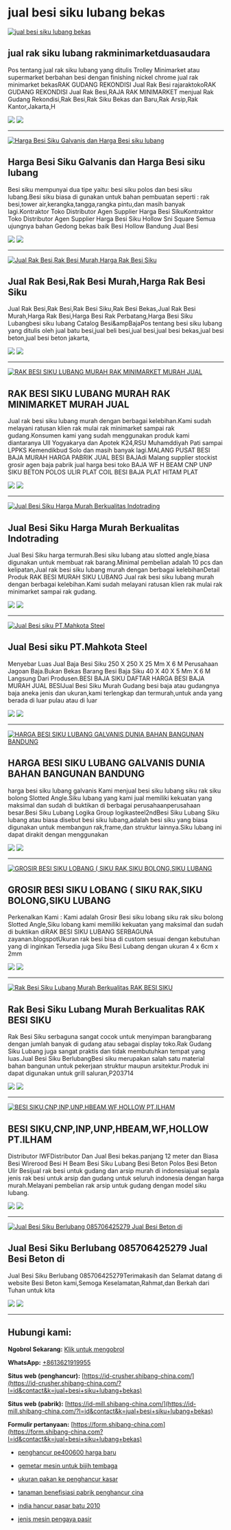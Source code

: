 # jual besi siku lubang bekas

<a href="https://swt.shibang-china.com/?l=id&img&k=jual+besi+siku+lubang+bekas" target="_blank">![jual besi siku lubang bekas](http://static.shibang-china.com/all-800x300/740.jpg)</a>

## jual rak siku lubang rakminimarketduasaudara
Pos tentang jual rak siku lubang yang ditulis Trolley Minimarket atau supermarket berbahan besi dengan finishing nickel chrome jual rak minimarket bekasRAK GUDANG REKONDISI Jual Rak Besi rajaraktokoRAK GUDANG REKONDISI Jual Rak Besi,RAJA RAK MINIMARKET menjual Rak Gudang Rekondisi,Rak Besi,Rak Siku Bekas dan Baru,Rak Arsip,Rak Kantor,Jakarta,H


<a href="https://whatsapp.shibangsoft.com/WhatsApp.php" target="_blank" title="WhatsApp">![](http://static.shibang-china.com/icon/whatsapp.png)</a> <a href="https://swt.shibang-china.com/?l=id&icon&k=jual+besi+siku+lubang+bekas" target="_blank">![](http://static.shibang-china.com/icon/chat-id.png)</a>

---

<a href="https://swt.shibang-china.com/?l=id&img&k=jual+besi+siku+lubang+bekas" target="_blank">![Harga Besi Siku Galvanis dan Harga Besi siku lubang](http://static.shibang-china.com/all-800x300/478.jpg)</a>

## Harga Besi Siku Galvanis dan Harga Besi siku lubang
Besi siku mempunyai dua tipe yaitu: besi siku polos dan besi siku lubang.Besi siku biasa di gunakan untuk bahan pembuatan seperti : rak besi,tower air,kerangka,tangga,rangka pintu,dan masih banyak lagi.Kontraktor Toko Distributor Agen Supplier Harga Besi SikuKontraktor Toko Distributor Agen Supplier Harga Besi Siku Hollow Sni Square Semua ujungnya bahan Gedong bekas baik Besi Hollow Bandung Jual Besi


<a href="https://whatsapp.shibangsoft.com/WhatsApp.php" target="_blank" title="WhatsApp">![](http://static.shibang-china.com/icon/whatsapp.png)</a> <a href="https://swt.shibang-china.com/?l=id&icon&k=jual+besi+siku+lubang+bekas" target="_blank">![](http://static.shibang-china.com/icon/chat-id.png)</a>

---

<a href="https://swt.shibang-china.com/?l=id&img&k=jual+besi+siku+lubang+bekas" target="_blank">![Jual Rak Besi,Rak Besi Murah,Harga Rak Besi Siku](http://static.shibang-china.com/all-800x300/1253.jpg)</a>

## Jual Rak Besi,Rak Besi Murah,Harga Rak Besi Siku
Jual Rak Besi,Rak Besi,Rak Besi Siku,Rak Besi Bekas,Jual Rak Besi Murah,Harga Rak Besi,Harga Besi Rak Perbatang,Harga Besi Siku Lubangbesi siku lubang Catalog Besi&ampBajaPos tentang besi siku lubang yang ditulis oleh jual batu besi,jual beli besi,jual besi,jual besi bekas,jual besi beton,jual besi beton jakarta,


<a href="https://whatsapp.shibangsoft.com/WhatsApp.php" target="_blank" title="WhatsApp">![](http://static.shibang-china.com/icon/whatsapp.png)</a> <a href="https://swt.shibang-china.com/?l=id&icon&k=jual+besi+siku+lubang+bekas" target="_blank">![](http://static.shibang-china.com/icon/chat-id.png)</a>

---

<a href="https://swt.shibang-china.com/?l=id&img&k=jual+besi+siku+lubang+bekas" target="_blank">![RAK BESI SIKU LUBANG MURAH RAK MINIMARKET MURAH JUAL](http://static.shibang-china.com/all-800x300/1525.jpg)</a>

## RAK BESI SIKU LUBANG MURAH RAK MINIMARKET MURAH JUAL
Jual rak besi siku lubang murah dengan berbagai kelebihan.Kami sudah melayani ratusan klien rak mulai rak minimarket sampai rak gudang.Konsumen kami yang sudah menggunakan produk kami diantaranya UII Yogyakarya dan Apotek K24,RSU Muhamddiyah Pati sampai LPPKS Kemendikbud Solo dan masih banyak lagi.MALANG PUSAT BESI BAJA MURAH HARGA PABRIK JUAL BESI BAJAdi Malang supplier stockist grosir agen baja pabrik jual harga besi toko BAJA WF H BEAM CNP UNP SIKU BETON POLOS ULIR PLAT COIL BESI BAJA PLAT HITAM PLAT


<a href="https://whatsapp.shibangsoft.com/WhatsApp.php" target="_blank" title="WhatsApp">![](http://static.shibang-china.com/icon/whatsapp.png)</a> <a href="https://swt.shibang-china.com/?l=id&icon&k=jual+besi+siku+lubang+bekas" target="_blank">![](http://static.shibang-china.com/icon/chat-id.png)</a>

---

<a href="https://swt.shibang-china.com/?l=id&img&k=jual+besi+siku+lubang+bekas" target="_blank">![Jual Besi Siku Harga Murah Berkualitas Indotrading](http://static.shibang-china.com/all-800x300/1431.jpg)</a>

## Jual Besi Siku Harga Murah Berkualitas Indotrading
Jual Besi Siku harga termurah.Besi siku lubang atau slotted angle,biasa digunakan untuk membuat rak barang.Minimal pembelian adalah 10 pcs dan kelipatan,Jual rak besi siku lubang murah dengan berbagai kelebihanDetail Produk RAK BESI MURAH SIKU LUBANG Jual rak besi siku lubang murah dengan berbagai kelebihan.Kami sudah melayani ratusan klien rak mulai rak minimarket sampai rak gudang.


<a href="https://whatsapp.shibangsoft.com/WhatsApp.php" target="_blank" title="WhatsApp">![](http://static.shibang-china.com/icon/whatsapp.png)</a> <a href="https://swt.shibang-china.com/?l=id&icon&k=jual+besi+siku+lubang+bekas" target="_blank">![](http://static.shibang-china.com/icon/chat-id.png)</a>

---

<a href="https://swt.shibang-china.com/?l=id&img&k=jual+besi+siku+lubang+bekas" target="_blank">![Jual Besi siku PT.Mahkota Steel](http://static.shibang-china.com/all-800x300/857.jpg)</a>

## Jual Besi siku PT.Mahkota Steel
Menyebar Luas Jual Baja Besi Siku 250 X 250 X 25 Mm X 6 M Perusahaan Jagoan Baja.Bukan Bekas Barang Besi Baja Siku 40 X 40 X 5 Mm X 6 M Langsung Dari Produsen.BESI BAJA SIKU DAFTAR HARGA BESI BAJA MURAH JUAL BESIJual Besi Siku Murah Gudang besi baja atau gudangnya baja aneka jenis dan ukuran,kami terlengkap dan termurah,untuk anda yang berada di luar pulau atau di luar


<a href="https://whatsapp.shibangsoft.com/WhatsApp.php" target="_blank" title="WhatsApp">![](http://static.shibang-china.com/icon/whatsapp.png)</a> <a href="https://swt.shibang-china.com/?l=id&icon&k=jual+besi+siku+lubang+bekas" target="_blank">![](http://static.shibang-china.com/icon/chat-id.png)</a>

---

<a href="https://swt.shibang-china.com/?l=id&img&k=jual+besi+siku+lubang+bekas" target="_blank">![HARGA BESI SIKU LUBANG GALVANIS DUNIA BAHAN BANGUNAN BANDUNG](http://static.shibang-china.com/all-800x300/53.jpg)</a>

## HARGA BESI SIKU LUBANG GALVANIS DUNIA BAHAN BANGUNAN BANDUNG
harga besi siku lubang galvanis Kami menjual besi siku lubang siku rak siku bolong Slotted Angle.Siku lubang yang kami jual memiliki kekuatan yang maksimal dan sudah di buktikan di berbagai perusahaanperusahaan besar.Besi Siku Lubang Logika Group logikasteel2ndBesi Siku Lubang Siku lubang atau biasa disebut besi siku lubang,adalah besi siku yang biasa digunakan untuk membangun rak,frame,dan struktur lainnya.Siku lubang ini dapat dirakit dengan menggunakan


<a href="https://whatsapp.shibangsoft.com/WhatsApp.php" target="_blank" title="WhatsApp">![](http://static.shibang-china.com/icon/whatsapp.png)</a> <a href="https://swt.shibang-china.com/?l=id&icon&k=jual+besi+siku+lubang+bekas" target="_blank">![](http://static.shibang-china.com/icon/chat-id.png)</a>

---

<a href="https://swt.shibang-china.com/?l=id&img&k=jual+besi+siku+lubang+bekas" target="_blank">![GROSIR BESI SIKU LOBANG ( SIKU RAK,SIKU BOLONG,SIKU LUBANG](http://static.shibang-china.com/all-800x300/1072.jpg)</a>

## GROSIR BESI SIKU LOBANG ( SIKU RAK,SIKU BOLONG,SIKU LUBANG
Perkenalkan Kami : Kami adalah Grosir Besi siku lobang siku rak siku bolong Slotted Angle,Siku lobang kami memiliki kekuatan yang maksimal dan sudah di buktikan diRAK BESI SIKU LUBANG SERBAGUNA zayanan.blogspotUkuran rak besi bisa di custom sesuai dengan kebutuhan yang di inginkan Tersedia juga Siku Besi Lubang dengan ukuran 4 x 6cm x 2mm


<a href="https://whatsapp.shibangsoft.com/WhatsApp.php" target="_blank" title="WhatsApp">![](http://static.shibang-china.com/icon/whatsapp.png)</a> <a href="https://swt.shibang-china.com/?l=id&icon&k=jual+besi+siku+lubang+bekas" target="_blank">![](http://static.shibang-china.com/icon/chat-id.png)</a>

---

<a href="https://swt.shibang-china.com/?l=id&img&k=jual+besi+siku+lubang+bekas" target="_blank">![Rak Besi Siku Lubang Murah Berkualitas RAK BESI SIKU](http://static.shibang-china.com/all-800x300/755.jpg)</a>

## Rak Besi Siku Lubang Murah Berkualitas RAK BESI SIKU
Rak Besi Siku serbaguna sangat cocok untuk menyimpan barangbarang dengan jumlah banyak di gudang atau sebagai display toko.Rak Gudang Siku Lubang juga sangat praktis dan tidak membutuhkan tempat yang luas.Jual Besi Siku BerlubangBesi siku merupakan salah satu material bahan bangunan untuk pekerjaan struktur maupun arsitektur.Produk ini dapat digunakan untuk grill saluran,P203714


<a href="https://whatsapp.shibangsoft.com/WhatsApp.php" target="_blank" title="WhatsApp">![](http://static.shibang-china.com/icon/whatsapp.png)</a> <a href="https://swt.shibang-china.com/?l=id&icon&k=jual+besi+siku+lubang+bekas" target="_blank">![](http://static.shibang-china.com/icon/chat-id.png)</a>

---

<a href="https://swt.shibang-china.com/?l=id&img&k=jual+besi+siku+lubang+bekas" target="_blank">![BESI SIKU,CNP,INP,UNP,HBEAM,WF,HOLLOW PT.ILHAM](http://static.shibang-china.com/all-800x300/161.jpg)</a>

## BESI SIKU,CNP,INP,UNP,HBEAM,WF,HOLLOW PT.ILHAM
Distributor IWFDistributor Dan Jual Besi bekas.panjang 12 meter dan Biasa Besi Wirerood Besi H Beam Besi Siku Lubang Besi Beton Polos Besi Beton Ulir Besijual rak besi untuk gudang dan arsip murah di indonesiajual segala jenis rak besi untuk arsip dan gudang untuk seluruh indonesia dengan harga murah.Melayani pembelian rak arsip untuk gudang dengan model siku lubang.


<a href="https://whatsapp.shibangsoft.com/WhatsApp.php" target="_blank" title="WhatsApp">![](http://static.shibang-china.com/icon/whatsapp.png)</a> <a href="https://swt.shibang-china.com/?l=id&icon&k=jual+besi+siku+lubang+bekas" target="_blank">![](http://static.shibang-china.com/icon/chat-id.png)</a>

---

<a href="https://swt.shibang-china.com/?l=id&img&k=jual+besi+siku+lubang+bekas" target="_blank">![Jual Besi Siku Berlubang 085706425279 Jual Besi Beton di](http://static.shibang-china.com/all-800x300/597.jpg)</a>

## Jual Besi Siku Berlubang 085706425279 Jual Besi Beton di
Jual Besi Siku Berlubang 085706425279Terimakasih dan Selamat datang di website Besi Beton kami,Semoga Keselamatan,Rahmat,dan Berkah dari Tuhan untuk kita

<a href="https://whatsapp.shibangsoft.com/WhatsApp.php" target="_blank" title="WhatsApp">![](http://static.shibang-china.com/icon/whatsapp.png)</a> <a href="https://swt.shibang-china.com/?l=id&icon&k=jual+besi+siku+lubang+bekas" target="_blank">![](http://static.shibang-china.com/icon/chat-id.png)</a>

---
## Hubungi kami:

**Ngobrol Sekarang:** [Klik untuk mengobrol](https://swt.shibang-china.com?l=id&contact&k=jual+besi+siku+lubang+bekas)

**WhatsApp:**  [+8613621919955](https://whatsapp.shibangsoft.com/WhatsApp.php)

**Situs web (penghancur):** [https://id-crusher.shibang-china.com/](https://id-crusher.shibang-china.com/?l=id&contact&k=jual+besi+siku+lubang+bekas)

**Situs web (pabrik):** [https://id-mill.shibang-china.com/](https://id-mill.shibang-china.com/?l=id&contact&k=jual+besi+siku+lubang+bekas)

**Formulir pertanyaan:** [https://form.shibang-china.com](https://form.shibang-china.com?l=id&contact&k=jual+besi+siku+lubang+bekas)

* [penghancur pe400600 harga baru](../34/penghancur%20pe400600%20harga%20baru.md)

* [gemetar mesin untuk bijih tembaga](../40/gemetar%20mesin%20untuk%20bijih%20tembaga.md)

* [ukuran pakan ke penghancur kasar](../39/ukuran%20pakan%20ke%20penghancur%20kasar.md)

* [tanaman benefisiasi pabrik penghancur cina](../39/tanaman%20benefisiasi%20pabrik%20penghancur%20cina.md)

* [india hancur pasar batu 2010](../39/india%20hancur%20pasar%20batu%202010.md)

* [jenis mesin pengaya pasir](../39/jenis%20mesin%20pengaya%20pasir.md)